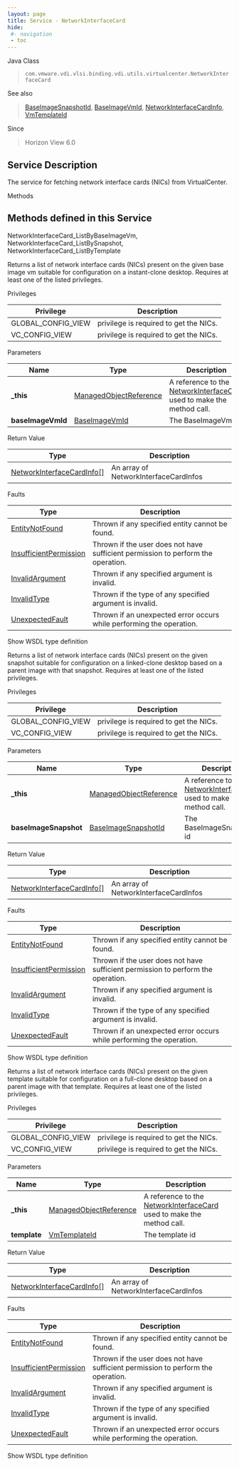 ```yaml
---
layout: page
title: Service - NetworkInterfaceCard
hide:
 #- navigation
 - toc
---
```


  
  
  



Java Class  
> `com.vmware.vdi.vlsi.binding.vdi.utils.virtualcenter.NetworkInterfaceCard`

See also  
> [BaseImageSnapshotId](vdi.entity.BaseImageSnapshotId.md), [BaseImageVmId](vdi.entity.BaseImageVmId.md), [NetworkInterfaceCardInfo](vdi.utils.virtualcenter.NetworkInterfaceCard.NetworkInterfaceCardInfo.md), [VmTemplateId](vdi.entity.VmTemplateId.md)

Since  
> Horizon View 6.0


  


## Service Description

The service for fetching network interface cards (NICs) from VirtualCenter. 

Methods

Methods defined in this Service   
---  
NetworkInterfaceCard_ListByBaseImageVm, NetworkInterfaceCard_ListBySnapshot, NetworkInterfaceCard_ListByTemplate  
  



Returns a list of network interface cards (NICs) present on the given base image vm suitable for configuration on a instant-clone desktop. Requires at least one of the listed privileges. 

Privileges 

Privilege |  Description   
---|---  
GLOBAL_CONFIG_VIEW|  privilege is required to get the NICs.   
VC_CONFIG_VIEW|  privilege is required to get the NICs.   
  


Parameters 

Name| Type| Description  
---|---|---  
**_this**| [ManagedObjectReference](vmodl.ManagedObjectReference.md)|  A reference to the [NetworkInterfaceCard](vdi.utils.virtualcenter.NetworkInterfaceCard.md) used to make the method call.   
**baseImageVmId**| [BaseImageVmId](vdi.entity.BaseImageVmId.md)|  The BaseImageVm id   
  
  


Return Value 

Type |  Description   
---|---  
[NetworkInterfaceCardInfo[]](vdi.utils.virtualcenter.NetworkInterfaceCard.NetworkInterfaceCardInfo.md)| An array of NetworkInterfaceCardInfos  
  


Faults 

Type |  Description   
---|---  
[EntityNotFound](vdi.fault.EntityNotFound.md)| Thrown if any specified entity cannot be found.  
[InsufficientPermission](vdi.fault.InsufficientPermission.md)| Thrown if the user does not have sufficient permission to perform the operation.  
[InvalidArgument](vdi.fault.InvalidArgument.md)| Thrown if any specified argument is invalid.  
[InvalidType](vdi.fault.InvalidType.md)| Thrown if the type of any specified argument is invalid.  
[UnexpectedFault](vdi.fault.UnexpectedFault.md)| Thrown if an unexpected error occurs while performing the operation.  
  
Show WSDL type definition

  
  
  



Returns a list of network interface cards (NICs) present on the given snapshot suitable for configuration on a linked-clone desktop based on a parent image with that snapshot. Requires at least one of the listed privileges. 

Privileges 

Privilege |  Description   
---|---  
GLOBAL_CONFIG_VIEW|  privilege is required to get the NICs.   
VC_CONFIG_VIEW|  privilege is required to get the NICs.   
  


Parameters 

Name| Type| Description  
---|---|---  
**_this**| [ManagedObjectReference](vmodl.ManagedObjectReference.md)|  A reference to the [NetworkInterfaceCard](vdi.utils.virtualcenter.NetworkInterfaceCard.md) used to make the method call.   
**baseImageSnapshot**| [BaseImageSnapshotId](vdi.entity.BaseImageSnapshotId.md)|  The BaseImageSnapshot id   
  
  


Return Value 

Type |  Description   
---|---  
[NetworkInterfaceCardInfo[]](vdi.utils.virtualcenter.NetworkInterfaceCard.NetworkInterfaceCardInfo.md)| An array of NetworkInterfaceCardInfos  
  


Faults 

Type |  Description   
---|---  
[EntityNotFound](vdi.fault.EntityNotFound.md)| Thrown if any specified entity cannot be found.  
[InsufficientPermission](vdi.fault.InsufficientPermission.md)| Thrown if the user does not have sufficient permission to perform the operation.  
[InvalidArgument](vdi.fault.InvalidArgument.md)| Thrown if any specified argument is invalid.  
[InvalidType](vdi.fault.InvalidType.md)| Thrown if the type of any specified argument is invalid.  
[UnexpectedFault](vdi.fault.UnexpectedFault.md)| Thrown if an unexpected error occurs while performing the operation.  
  
Show WSDL type definition

  
  
  



Returns a list of network interface cards (NICs) present on the given template suitable for configuration on a full-clone desktop based on a parent image with that template. Requires at least one of the listed privileges. 

Privileges 

Privilege |  Description   
---|---  
GLOBAL_CONFIG_VIEW|  privilege is required to get the NICs.   
VC_CONFIG_VIEW|  privilege is required to get the NICs.   
  


Parameters 

Name| Type| Description  
---|---|---  
**_this**| [ManagedObjectReference](vmodl.ManagedObjectReference.md)|  A reference to the [NetworkInterfaceCard](vdi.utils.virtualcenter.NetworkInterfaceCard.md) used to make the method call.   
**template**| [VmTemplateId](vdi.entity.VmTemplateId.md)|  The template id   
  
  


Return Value 

Type |  Description   
---|---  
[NetworkInterfaceCardInfo[]](vdi.utils.virtualcenter.NetworkInterfaceCard.NetworkInterfaceCardInfo.md)| An array of NetworkInterfaceCardInfos  
  


Faults 

Type |  Description   
---|---  
[EntityNotFound](vdi.fault.EntityNotFound.md)| Thrown if any specified entity cannot be found.  
[InsufficientPermission](vdi.fault.InsufficientPermission.md)| Thrown if the user does not have sufficient permission to perform the operation.  
[InvalidArgument](vdi.fault.InvalidArgument.md)| Thrown if any specified argument is invalid.  
[InvalidType](vdi.fault.InvalidType.md)| Thrown if the type of any specified argument is invalid.  
[UnexpectedFault](vdi.fault.UnexpectedFault.md)| Thrown if an unexpected error occurs while performing the operation.  
  
Show WSDL type definition

  
  
  
  
  
  
  
